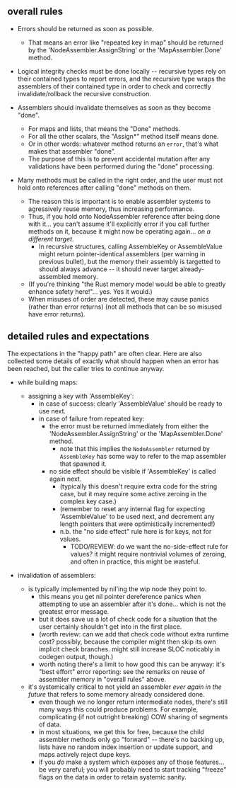 

overall rules
-------------

- Errors should be returned as soon as possible.
	- That means an error like "repeated key in map" should be returned by the 'NodeAssembler.AssignString' or the 'MapAssembler.Done' method.

- Logical integrity checks must be done locally -- recursive types rely on their contained types to report errors, and the recursive type wraps the assemblers of their contained type in order to check and correctly invalidate/rollback the recursive construction.

- Assemblers should invalidate themselves as soon as they become "done".
	- For maps and lists, that means the "Done" methods.
	- For all the other scalars, the "Assign*" method itself means done.
	- Or in other words: whatever method returns an `error`, that's what makes that assembler "done".
	- The purpose of this is to prevent accidental mutation after any validations have been performed during the "done" processing.

- Many methods must be called in the right order, and the user must not hold onto references after calling "done" methods on them.
	- The reason this is important is to enable assembler systems to agressively reuse memory, thus increasing performance.
	- Thus, if you hold onto NodeAssembler reference after being done with it... you can't assume it'll explicitly error if you call further methods on it, because it might now be operating again... _on a different target_.
		- In recursive structures, calling AssembleKey or AssembleValue might return pointer-identical assemblers (per warning in previous bullet), but the memory their assembly is targetted to should always advance -- it should never target already-assembled memory.
	- (If you're thinking "the Rust memory model would be able to greatly enhance safety here!"... yes.  Yes it would.)
	- When misuses of order are detected, these may cause panics (rather than error returns) (not all methods that can be so misused have error returns).


detailed rules and expectations
-------------------------------

The expectations in the "happy path" are often clear.
Here are also collected some details of exactly what should happen when an error has been reached,
but the caller tries to continue anyway.

- while building maps:
	- assigning a key with 'AssembleKey':
		- in case of success: clearly 'AssembleValue' should be ready to use next.
		- in case of failure from repeated key:
			- the error must be returned immediately from either the 'NodeAssembler.AssignString' or the 'MapAssembler.Done' method.
				- note that this implies the `NodeAssembler` returned by `AssembleKey` has some way to refer to the map assembler that spawned it.
			- no side effect should be visible if 'AssembleKey' is called again next.
				- (typically this doesn't require extra code for the string case, but it may require some active zeroing in the complex key case.)
				- (remember to reset any internal flag for expecting 'AssembleValue' to be used next, and decrement any length pointers that were optimistically incremented!)
				- n.b. the "no side effect" rule here is for keys, not for values.
					- TODO/REVIEW: do we want the no-side-effect rule for values?  it might require nontrivial volumes of zeroing, and often in practice, this might be wasteful.

- invalidation of assemblers:
	- is typically implemented by nil'ing the wip node they point to.
		- this means you get nil pointer dereference panics when attempting to use an assembler after it's done... which is not the greatest error message.
		- but it does save us a lot of check code for a situation that the user certainly shouldn't get into in the first place.
		- (worth review: can we add that check code without extra runtime cost?  possibly, because the compiler might then skip its own implicit check branches.  might still increase SLOC noticably in codegen output, though.)
		- worth noting there's a limit to how good this can be anyway: it's "best effort" error reporting: see the remarks on reuse of assembler memory in "overall rules" above.
	- it's systemically critical to not yield an assembler _ever again in the future_ that refers to some memory already considered done.
		- even though we no longer return intermediate nodes, there's still many ways this could produce problems.  For example, complicating (if not outright breaking) COW sharing of segments of data.
		- in most situations, we get this for free, because the child assembler methods only go "forward" -- there's no backing up, lists have no random index insertion or update support, and maps actively reject dupe keys.
		- if you *do* make a system which exposes any of those features... be very careful; you will probably need to start tracking "freeze" flags on the data in order to retain systemic sanity.
